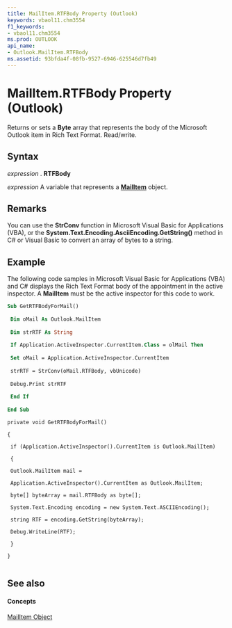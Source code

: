 ```yaml
---
title: MailItem.RTFBody Property (Outlook)
keywords: vbaol11.chm3554
f1_keywords:
- vbaol11.chm3554
ms.prod: OUTLOOK
api_name:
- Outlook.MailItem.RTFBody
ms.assetid: 93bfda4f-08fb-9527-6946-625546d7fb49
---
```



# MailItem.RTFBody Property (Outlook)

Returns or sets a  **Byte** array that represents the body of the Microsoft Outlook item in Rich Text Format. Read/write.


## Syntax

 _expression_ . **RTFBody**

 _expression_ A variable that represents a **[MailItem](mailitem-object-outlook.md)** object.


## Remarks

You can use the  **StrConv** function in Microsoft Visual Basic for Applications (VBA), or the **System.Text.Encoding.AsciiEncoding.GetString()** method in C# or Visual Basic to convert an array of bytes to a string.


## Example

The following code samples in Microsoft Visual Basic for Applications (VBA) and C# displays the Rich Text Format body of the appointment in the active inspector. A  **MailItem** must be the active inspector for this code to work.


```vb
Sub GetRTFBodyForMail() 
 
 Dim oMail As Outlook.MailItem 
 
 Dim strRTF As String 
 
 If Application.ActiveInspector.CurrentItem.Class = olMail Then 
 
 Set oMail = Application.ActiveInspector.CurrentItem 
 
 strRTF = StrConv(oMail.RTFBody, vbUnicode) 
 
 Debug.Print strRTF 
 
 End If 
 
End Sub
```


```
private void GetRTFBodyForMail() 
 
{ 
 
 if (Application.ActiveInspector().CurrentItem is Outlook.MailItem) 
 
 { 
 
 Outlook.MailItem mail = 
 
 Application.ActiveInspector().CurrentItem as Outlook.MailItem; 
 
 byte[] byteArray = mail.RTFBody as byte[]; 
 
 System.Text.Encoding encoding = new System.Text.ASCIIEncoding(); 
 
 string RTF = encoding.GetString(byteArray); 
 
 Debug.WriteLine(RTF); 
 
 } 
 
} 
 

```


## See also


#### Concepts


[MailItem Object](mailitem-object-outlook.md)

